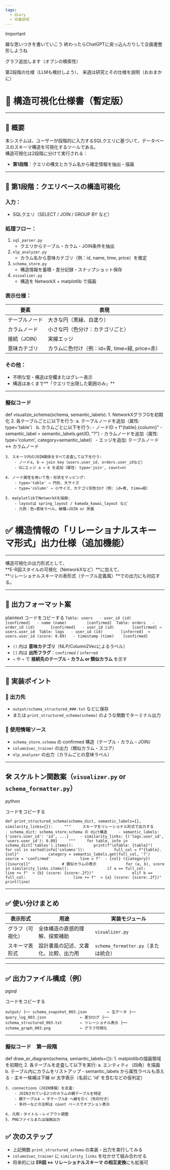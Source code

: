 ```yaml
---
tags:
  - diary
  - 卒業研究
---
```

> [!IMPORTANT]
> 雑な思いつきを書いていこう
> 終わったらChatGPTに突っ込んだりして企画書整形しようね

グラフ追加します（オブシの検索性）

第2段階の仕様（LLMも検討しよう）、
来週は研究とその仕様を説明（おおまかに）

# 📘 構造可視化仕様書（暫定版）

---

## 🧭 概要

本システムは、ユーザーが段階的に入力するSQLクエリに基づいて、データベースのスキーマ構造を可視化するツールである。  
構造可視化は2段階に分けて実行される：

- **第1段階**：クエリの構文とカラム名から確定情報を抽出・描画

---

## 🔹 第1段階：クエリベースの構造可視化

### 入力：

- SQLクエリ（SELECT / JOIN / GROUP BY など）

### 処理フロー：

1. `sql_parser.py`
    - クエリからテーブル・カラム・JOIN条件を抽出
2. `nlp_analyzer.py`
    - カラム名から意味カテゴリ（例：id, name, time, price）を推定
3. `schema_store.py`
    - 構造情報を蓄積・差分記録・スナップショット保存
4. `visualizer.py`
    - 構造を NetworkX + matplotlib で描画

### 表示仕様：

|要素|表現|
|---|---|
|テーブルノード|大きな円（黒縁、白塗り）|
|カラムノード|小さな円（色分け：カテゴリごと）|
|接続（JOIN）|実線エッジ|
|意味カテゴリ|カラムに色付け（例：id=青, time=緑, price=赤）|

### その他：

- 不明な型・構造は空欄またはグレー表示
- 構造はあくまで**「クエリで出現した範囲のみ」**

---
### 擬似コード
def visualize_schema(schema, semantic_labels):
    1. NetworkXグラフGを初期化
    2. 各テーブルごとに以下を行う:
        a. テーブルノードを追加（属性: type='table'）
        b. カラムごとに以下を行う:
            - ノードID = f"{table}.{column}"
            - semantic_label = semantic_labels.get(ID, "?")
            - カラムノードを追加（属性: type='column', category=semantic_label）
            - エッジを追加: テーブルノード ↔ カラムノード

    3. スキーマ内のJOIN関係をすべて走査して以下を行う:
        - ノードa, b = join key（users.user_id, orders.user_idなど）
        - Gにエッジ a ↔ b を追加（属性: type='join', count=n）

    4. ノード属性を用いて色・形状をマッピング:
        - type='table' → 円形、大サイズ
        - type='column' → 小サイズ、カテゴリ別色分け（例: id=青, time=緑）

    5. matplotlibでNetworkXを描画:
        - layoutは spring_layout / kamada_kawai_layout など
        - 凡例：色→意味ラベル、線種→JOIN or 所属



# ✅ 構造情報の「リレーショナルスキーマ形式」出力仕様（追加機能）

---

構造可視化の出力形式として、  
**E-R図スタイルの可視化（NetworkXなど）**に加えて、  
**リレーショナルスキーマの表形式（テーブル定義風）**での出力にも対応する。

---

## 📌 出力フォーマット案

plaintext
コードをコピーする
`Table: users   - user_id (id)        [confirmed]   - name (name)         [confirmed]  Table: orders   - order_id (id)       [confirmed]   - user_id (id)        [confirmed] → users.user_id  Table: logs   - user_id (id)        [inferred]  ≈ users.user_id (score: 0.89)   - timestamp (time)    [confirmed]`

- `()` 内は **意味カテゴリ**（NLP/Column2Vecによるラベル）
- `[]` 内は **出所フラグ**：`confirmed` / `inferred`
- `→` や `≈` で **接続先のテーブル・カラム or 類似カラム** を示す

---

## 🧩 実装ポイント

### 🔹 出力先

- `output/schema_structured_###.txt` などに保存
- または `print_structured_schema(schema)` のような関数でターミナル出力

### 🔹 使用情報ソース

- `schema_store.schema` の confirmed 構造（テーブル・カラム・JOIN）
- `column2vec_trainer` の出力（類似カラム・スコア）
- `nlp_analyzer` の出力（カラムごとの意味ラベル）

---

## 🛠 スケルトン関数案（`visualizer.py` or `schema_formatter.py`）

python

コードをコピーする

`def print_structured_schema(schema_dict, semantic_labels={}, similarity_links={}):     """     スキーマをリレーショナル形式で出力する     - schema_dict: schema_store.schema の dict構造     - semantic_labels: {'users.user_id': 'id', ...}     - similarity_links: {('logs.user_id', 'users.user_id'): 0.89}     """     for table, info in schema_dict['tables'].items():         print(f"\nTable: {table}")         for col in sorted(info['columns']):             full_col = f"{table}.{col}"             category = semantic_labels.get(full_col, '?')             source = 'confirmed'             line = f"  - {col} ({category}) [{source}]"              # 類似カラムの表示             for (a, b), score in similarity_links.items():                 if a == full_col:                     line += f"  ≈ {b} (score: {score:.2f})"                 elif b == full_col:                     line += f"  ≈ {a} (score: {score:.2f})"              print(line)`

---

## ✅ 使い分けまとめ

|表示形式|用途|実装モジュール|
|---|---|---|
|グラフ（可視化）|全体構造の直感的理解、探索補助|`visualizer.py`|
|スキーマ表形式|設計書風の記述、文書化、比較、出力用|`schema_formatter.py`（または統合）|

---

## ✅ 出力ファイル構成（例）

pgsql

コードをコピーする

`output/ ├── schema_snapshot_003.json         ← 生データ ├── query_log_003.json               ← 差分ログ ├── schema_structured_003.txt        ← リレーショナル表示 ├── schema_graph_003.png             ← グラフ可視化`

---
### 擬似コード　第一段階
def draw_er_diagram(schema, semantic_labels={}):
    1. matplotlibの描画領域を初期化
    2. 各テーブルを走査して以下を実行:
        a. エンティティ（四角）を描画
        b. テーブル内にカラムをリストアップ
            - semantic_labels から属性ラベルも添える
            - 主キー候補は下線 or 太字表示（名前に 'id' を含むなどの仮判定）

    3. connections（JOIN情報）を走査:
        - JOINされている2つのカラムの親テーブルを特定
        - 親テーブルA → 子テーブルB へ線を引く（矢印付き）
        - 多対一などの注釈は count ベースでオプション表示

    4. 凡例・タイトル・レイアウト調整
    5. PNGファイルまたは描画出力

## ✅ 次のステップ

- 上記関数 `print_structured_schema` の実装・出力を実行してみる
- `column2vec_trainer` に `similarity_links` を吐かせて組み合わせる
- 将来的には **ER図 ↔ リレーショナルスキーマ の相互変換**にも拡張可